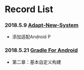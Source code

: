 # Record List

### 2018.5.9 [Adapt-New-System](Adapt-New-System.md)

* 添加适配Android P

### 2018.5.21 [Gradle For Android](第二章：基本自定义构建.md) 

- 第二章：基本自定义构建

